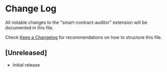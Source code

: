 # Change Log

All notable changes to the "smart-contract-auditor" extension will be documented in this file.

Check [Keep a Changelog](http://keepachangelog.com/) for recommendations on how to structure this file.

## [Unreleased]

- Initial release